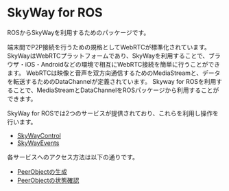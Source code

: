 # SkyWay for ROS

ROSからSkyWayを利用するためのパッケージです。

端末間でP2P接続を行うための規格としてWebRTCが標準化されています。
SkyWayはWebRTCプラットフォームであり、SkyWayを利用することで、ブラウザ・iOS・Androidなどの環境で相互にWebRTC接続を簡単に行うことができます。
WebRTCは映像と音声を双方向通信するためのMediaStreamと、データを転送するためのDataChannelが定義されています。
Skyway for ROSを利用することで、MediaStreamとDataChannelをROSパッケージから利用することができます。

SkyWay for ROSでは2つのサービスが提供されており、これらを利用し操作を行います。
 
- [SkyWayControl](./srv/SkyWayControl.srv)
- [SkyWayEvents](./srv/SkyWayEvents.srv)


各サービスへのアクセス方法は以下の通りです。

- [PeerObjectの生成](./doc/peer_create.md)
- [PeerObjectの状態確認](./doc/peer_create.md)
